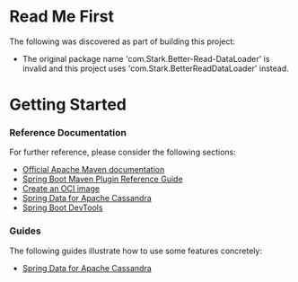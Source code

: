 # Read Me First
The following was discovered as part of building this project:

* The original package name 'com.Stark.Better-Read-DataLoader' is invalid and this project uses 'com.Stark.BetterReadDataLoader' instead.

# Getting Started

### Reference Documentation
For further reference, please consider the following sections:

* [Official Apache Maven documentation](https://maven.apache.org/guides/index.html)
* [Spring Boot Maven Plugin Reference Guide](https://docs.spring.io/spring-boot/docs/2.7.3/maven-plugin/reference/html/)
* [Create an OCI image](https://docs.spring.io/spring-boot/docs/2.7.3/maven-plugin/reference/html/#build-image)
* [Spring Data for Apache Cassandra](https://docs.spring.io/spring-boot/docs/2.7.3/reference/htmlsingle/#data.nosql.cassandra)
* [Spring Boot DevTools](https://docs.spring.io/spring-boot/docs/2.7.3/reference/htmlsingle/#using.devtools)

### Guides
The following guides illustrate how to use some features concretely:

* [Spring Data for Apache Cassandra](https://spring.io/guides/gs/accessing-data-cassandra/)

